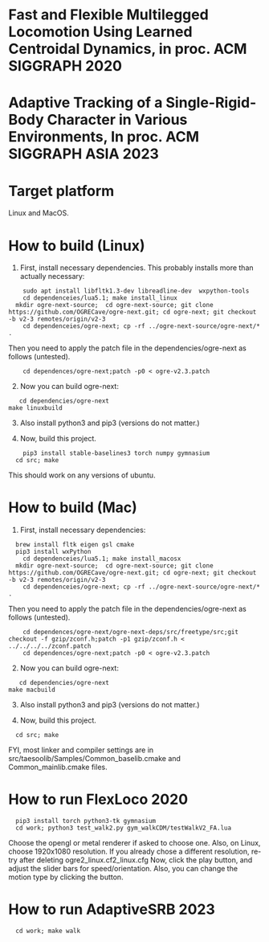 # Fast and Flexible Multilegged Locomotion Using Learned Centroidal Dynamics, in proc. ACM SIGGRAPH 2020
# Adaptive Tracking of a Single-Rigid-Body Character in Various Environments, In proc. ACM SIGGRAPH ASIA 2023 

Target platform
=
Linux and MacOS.

How to build (Linux)
=

  1. First, install necessary dependencies. This probably installs more than actually necessary:
```
	sudo apt install libfltk1.3-dev libreadline-dev  wxpython-tools
	cd dependenceies/lua5.1; make install_linux 
  mkdir ogre-next-source;  cd ogre-next-source; git clone https://github.com/OGRECave/ogre-next.git; cd ogre-next; git checkout -b v2-3 remotes/origin/v2-3
	cd dependenceies/ogre-next; cp -rf ../ogre-next-source/ogre-next/* . 
```
  Then you need to apply the patch file in the dependencies/ogre-next as follows (untested). 
```
    cd dependences/ogre-next;patch -p0 < ogre-v2.3.patch
```
   2. Now you can build ogre-next:
```
   cd dependencies/ogre-next
make linuxbuild
```
  3.  Also install python3 and pip3 (versions do not matter.)

  4. Now, build this project.
```
	pip3 install stable-baselines3 torch numpy gymnasium
  cd src; make
```
  This should work on any versions of ubuntu.

How to build (Mac)
=
  1. First, install necessary dependencies:
```
  brew install fltk eigen gsl cmake 
  pip3 install wxPython
	cd dependenceies/lua5.1; make install_macosx 
  mkdir ogre-next-source;  cd ogre-next-source; git clone https://github.com/OGRECave/ogre-next.git; cd ogre-next; git checkout -b v2-3 remotes/origin/v2-3
	cd dependenceies/ogre-next; cp -rf ../ogre-next-source/ogre-next/* . 
```

  Then you need to apply the patch file in the dependencies/ogre-next as follows (untested). 
```
	cd dependences/ogre-next/ogre-next-deps/src/freetype/src;git checkout -f gzip/zconf.h;patch -p1 gzip/zconf.h < ../../../../zconf.patch
    cd dependences/ogre-next;patch -p0 < ogre-v2.3.patch
```
   2. Now you can build ogre-next:
```
   cd dependencies/ogre-next
make macbuild
```
3.   Also install python3 and pip3 (versions do not matter.)

  4. Now, build this project.
```
  cd src; make 
```
  FYI, most linker and compiler settings are in src/taesoolib/Samples/Common_baselib.cmake and Common_mainlib.cmake files.

How to run FlexLoco 2020
= 
```
  pip3 install torch python3-tk gymnasium
  cd work; python3 test_walk2.py gym_walkCDM/testWalkV2_FA.lua
```
   Choose the opengl or metal renderer if asked to choose one.
  Also, on Linux, choose 1920x1080 resolution. If you already chose a different resolution, re-try after deleting ogre2_linux.cf2_linux.cfg
   Now, click the play button, and adjust the slider bars for speed/orientation. Also, you can change the motion type by clicking the button.

How to run AdaptiveSRB 2023
=
```
  cd work; make walk 
```


